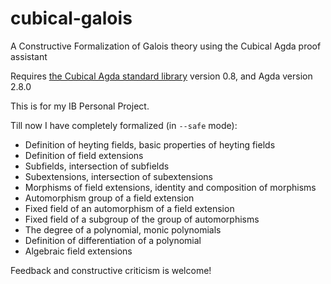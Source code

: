 # cubical-galois
A Constructive Formalization of Galois theory using the Cubical Agda proof assistant

Requires [the Cubical Agda standard library](https://github.com/agda/cubical) version 0.8, and Agda version 2.8.0

This is for my IB Personal Project.

Till now I have completely formalized (in `--safe` mode):
 - Definition of heyting fields, basic properties of heyting fields
 - Definition of field extensions
 - Subfields, intersection of subfields
 - Subextensions, intersection of subextensions
 - Morphisms of field extensions, identity and composition of morphisms
 - Automorphism group of a field extension
 - Fixed field of an automorphism of a field extension
 - Fixed field of a subgroup of the group of automorphisms
 - The degree of a polynomial, monic polynomials
 - Definition of differentiation of a polynomial
 - Algebraic field extensions

Feedback and constructive criticism is welcome!
